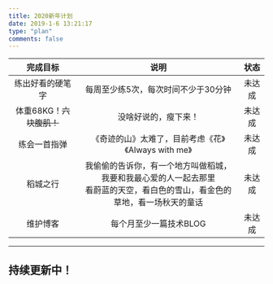 ```yaml
---
title: 2020新年计划
date: 2019-1-6 13:21:17
type: "plan"
comments: false
---
```


| 完成目标                       |                说明                | 状态 |
| :----------------------------: | :---------------------------------: | :------------: |
| 练出好看的硬笔字 | 每周至少练5次，每次时间不少于30分钟 |    未达成     |
| 体重68KG！~~六块腹肌！~~ | 没啥好说的，瘦下来！| 未达成 |
| 练会一首指弹| 《奇迹的山》太难了，目前考虑《花》《Always with me》| 未达成 |
| 稻城之行|我偷偷的告诉你，有一个地方叫做稻城，我要和我最心爱的人一起去那里<br>看蔚蓝的天空，看白色的雪山，看金色的草地，看一场秋天的童话| 未达成 |
| 维护博客| 每个月至少一篇技术BLOG| 未达成 |


---
## 持续更新中！ 

